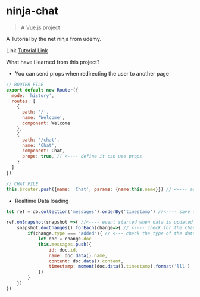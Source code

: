 # ninja-chat

> A Vue.js project

A Tutorial by the net ninja from udemy.

Link [Tutorial Link](https://www.udemy.com/build-web-apps-with-vuejs-firebase/)

What have i learned from this project?
*   You can send props when redirecting the user to another page
```javascript
// ROUTER FILE
export default new Router({
  mode: 'history',
  routes: [
    {
      path: '/',
      name: 'Welcome',
      component: Welcome
    },
    {
      path: '/chat',
      name: 'Chat',
      component: Chat,
      props: true, // <---- define it can use props
    }
  ]
})
```
```javascript
// CHAT FILE
this.$router.push({name: 'Chat', params: {name:this.name}}) // <---- as you can see instead of sending it as a prop its called params
```
*   Realtime Data loading
```javascript
let ref = db.collection('messages').orderBy('timestamp') //<---- save the refrenence and than order by timestamp

ref.onSnapshot(snapshot =>{ //<---- event started when data is updated
    snapshot.docChanges().forEach(change=>{ // <---- check for the change in this collection
        if(change.type === 'added'){ // <--- check the type of the data
            let doc = change.doc
            this.messages.push({
                id: doc.id,
                name: doc.data().name,
                content: doc.data().content,
                timestamp: moment(doc.data().timestamp).format('lll')
            })
        }
    })
})
```
